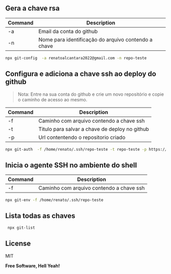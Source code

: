 ## Gera a chave rsa
| Command | Description |
| ------ | ------ |
| -a | Email da conta do github |
| -n | Nome para identificação do arquivo contendo a chave |
```sh
npx git-config  -a renatoalcantara2022@gmail.com -n repo-teste
```


## Configura e adiciona a  chave ssh ao deploy do github

> Nota: Entre na sua conta do github e crie um novo repositório e copie o caminho de acesso ao mesmo.


| Command | Description |
| ------ | ------ |
| -f | Caminho com arquivo contendo a chave ssh |
| -t | Titulo para salvar a chave de deploy no github |
| -p | Url contentendo o repositorio criado |

```sh
npx git-auth  -f /home/renato/.ssh/repo-teste -t repo-teste -p https://github.com/renato-oficial/repo-teste

```


## Inicia o agente SSH no ambiente do shell
| Command | Description |
| ------ | ------ |
| -f | Caminho com arquivo contendo a chave ssh |

```sh
npx git-env -f /home/renato/.ssh/repo-teste
```

## Lista todas as chaves
```sh 
 npx git-list 
 ```

 ## License

MIT

**Free Software, Hell Yeah!**
